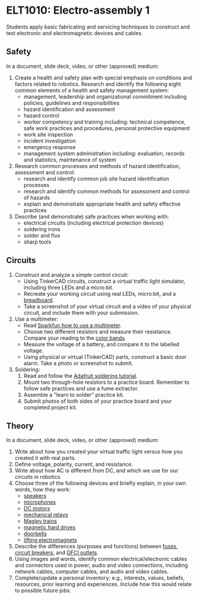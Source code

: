 # ELT1010: Electro-assembly 1

Students apply basic fabricating and servicing techniques to construct and test electronic and electromagnetic devices and cables.

## Safety

In a document, slide deck, video, or other (approved) medium:

1. Create a health and safety plan with special emphasis on conditions and factors related to robotics. Research and identify the following eight common elements of a health and safety management system:
    * management, leadership and organizational commitment including policies, guidelines and responsibilities
    * hazard identification and assessment
    * hazard control
    * worker competency and training including: technical competence, safe work practices and procedures, personal protective equipment
    * work site inspection
    * incident investigation
    * emergency response
    * management system administration including: evaluation, records and statistics, maintenance of system
1. Research common processes and methods of hazard identification, assessment and control:
    * research and identify common job site hazard identification processes
    * research and identify common methods for assessment and control of hazards
    * explain and demonstrate appropriate health and safety effective practices
1. Describe (and demonstrate) safe practices when working with:
    * electrical circuits (including electrical protection devices)
    * soldering irons
    * solder and flux
    * sharp tools

## Circuits

1. Construct and analyze a simple control circuit:
    * Using TinkerCAD circuits, construct a virtual traffic light simulator, including three LEDs and a micro:bit.
    * Recreate your working circuit using real LEDs, micro:bit, and a [breadboard](https://learn.sparkfun.com/tutorials/how-to-use-a-breadboard/all).
    * Take a screenshot of your virtual circuit and a video of your physical circuit, and include them with your submission.
1. Use a multimeter:
    * Read [Sparkfun how to use a multimeter](https://learn.sparkfun.com/tutorials/how-to-use-a-multimeter/all).
    * Choose two different resistors and measure their resistance. Compare your reading to the [color bands](https://www.digikey.ca/en/resources/conversion-calculators/conversion-calculator-resistor-color-code).
    * Measure the voltage of a battery, and compare it to the labelled voltage.
    * Using physical or virtual (TinkerCAD) parts, construct a basic door alarm. Take a photo or screenshot to submit.
1. Soldering:
    1. Read and follow the [Adafruit soldering tutorial](https://learn.adafruit.com/adafruit-guide-excellent-soldering).
    1. Mount two through-hole resistors to a practice board. Remember to follow safe practices and use a fume extractor.
    1. Assemble a "learn to solder" practice kit.
    1. Submit photos of both sides of your practice board and your completed project kit.

## Theory

In a document, slide deck, video, or other (approved) medium:

1. Write about how you created your virtual traffic light versus how you created it with real parts.
1. Define voltage, polarity, current, and resistance.
1. Write about how AC is different from DC, and which we use for our circuits in robotics.
1. Choose three of the following devices and briefly explain, in your own words, how they work:
    * [speakers](https://electronics.howstuffworks.com/speaker.htm)
    * [microphones](https://mynewmicrophone.com/how-do-microphones-work-a-helpful-illustrated-guide)
    * [DC motors](https://ie.rs-online.com/web/generalDisplay.html?id=ideas-and-advice/dc-motors-guide)
    * [mechanical relays](https://www.explainthatstuff.com/howrelayswork.html)
    * [Maglev trains](https://science.howstuffworks.com/transport/engines-equipment/maglev-train.htm)
    * [magnetic hard drives](https://computer.howstuffworks.com/hard-disk.htm)
    * [doorbells](https://www.wonderopolis.org/wonder/how-does-a-doorbell-work)
    * [lifting electromagnets](https://science.howstuffworks.com/electromagnet.htm)
1. Describe the differences (purposes and functions) between [fuses](https://www.bbc.co.uk/bitesize/guides/zshyj6f/revision/3), [circuit breakers](https://electronics.howstuffworks.com/circuit-breaker.htm), and [GFCI outlets](https://homeinspectioninsider.com/gfci-outlet).
1. Using images and words, identify common electrical/electronic cables and connectors used in power, audio and video connections, including network cables, computer cables, and audio and video cables.
1. Complete/update a personal inventory; e.g., interests, values, beliefs, resources, prior learning and experiences. Include how this would relate to possible future jobs.
